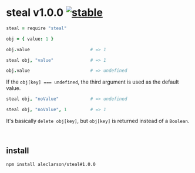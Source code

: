 
# steal v1.0.0 [![stable](http://badges.github.io/stability-badges/dist/stable.svg)](http://github.com/badges/stability-badges)

```CoffeeScript
steal = require "steal"

obj = { value: 1 }

obj.value                       # => 1

steal obj, "value"              # => 1

obj.value                       # => undefined
```

If the `obj[key] === undefined`, the third argument is used as the default value.

```CoffeeScript
steal obj, "noValue"            # => undefined

steal obj, "noValue", 1         # => 1
```

It's basically `delete obj[key]`, but `obj[key]` is returned instead of a `Boolean`.

&nbsp;

## install

```sh
npm install aleclarson/steal#1.0.0
```

&nbsp;
